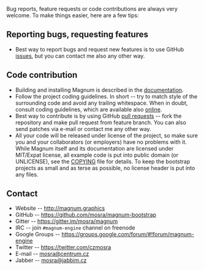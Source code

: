 Bug reports, feature requests or code contributions are always very welcome.
To make things easier, here are a few tips:

Reporting bugs, requesting features
-----------------------------------

*   Best way to report bugs and request new features is to use GitHub
    [issues](https://github.com/mosra/magnum-bootstrap/issues), but you can
    contact me also any other way.

Code contribution
-----------------

*   Building and installing Magnum is described in the [documentation](http://doc.magnum.graphics/magnum/building.html).
*   Follow the project coding guidelines. In short -- try to match style of the
    surrounding code and avoid any trailing whitespace. When in doubt, consult
    coding guidelines, which are available also [online](http://doc.magnum.graphics/magnum/coding-style.html).
*   Best way to contribute is by using GitHub [pull requests](https://github.com/mosra/magnum-bootstrap/pulls)
    -- fork the repository and make pull request from feature branch. You can
    also send patches via e-mail or contact me any other way.
*   All your code will be released under license of the project, so make sure
    you and your collaborators (or employers) have no problems with it. While
    Magnum itself and its documentation are licensed under MIT/Expat license,
    all example code is put into public domain (or UNLICENSE), see the
    [COPYING](COPYING) file for details. To keep the bootstrap projects as
    small and as terse as possible, no license header is put into any files.

Contact
-------

*   Website -- http://magnum.graphics
*   GitHub -- https://github.com/mosra/magnum-bootstrap
*   Gitter -- https://gitter.im/mosra/magnum
*   IRC -- join `#magnum-engine` channel on freenode
*   Google Groups -- https://groups.google.com/forum/#!forum/magnum-engine
*   Twitter -- https://twitter.com/czmosra
*   E-mail -- mosra@centrum.cz
*   Jabber -- mosra@jabbim.cz
